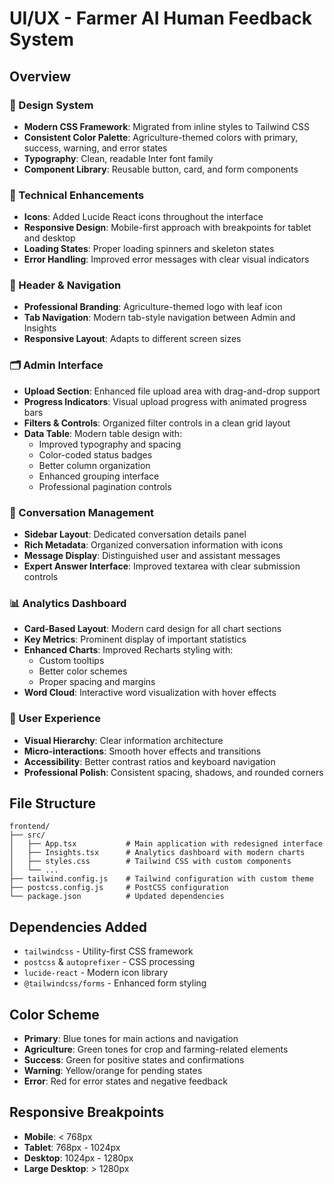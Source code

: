 # UI/UX - Farmer AI Human Feedback System

## Overview

### 🎨 Design System
- **Modern CSS Framework**: Migrated from inline styles to Tailwind CSS
- **Consistent Color Palette**: Agriculture-themed colors with primary, success, warning, and error states
- **Typography**: Clean, readable Inter font family
- **Component Library**: Reusable button, card, and form components

### 🔧 Technical Enhancements
- **Icons**: Added Lucide React icons throughout the interface
- **Responsive Design**: Mobile-first approach with breakpoints for tablet and desktop
- **Loading States**: Proper loading spinners and skeleton states
- **Error Handling**: Improved error messages with clear visual indicators

### 📱 Header & Navigation
- **Professional Branding**: Agriculture-themed logo with leaf icon
- **Tab Navigation**: Modern tab-style navigation between Admin and Insights
- **Responsive Layout**: Adapts to different screen sizes

### 🗂️ Admin Interface
- **Upload Section**: Enhanced file upload area with drag-and-drop support
- **Progress Indicators**: Visual upload progress with animated progress bars
- **Filters & Controls**: Organized filter controls in a clean grid layout
- **Data Table**: Modern table design with:
  - Improved typography and spacing
  - Color-coded status badges
  - Better column organization
  - Enhanced grouping interface
  - Professional pagination controls

### 💬 Conversation Management
- **Sidebar Layout**: Dedicated conversation details panel
- **Rich Metadata**: Organized conversation information with icons
- **Message Display**: Distinguished user and assistant messages
- **Expert Answer Interface**: Improved textarea with clear submission controls

### 📊 Analytics Dashboard
- **Card-Based Layout**: Modern card design for all chart sections
- **Key Metrics**: Prominent display of important statistics
- **Enhanced Charts**: Improved Recharts styling with:
  - Custom tooltips
  - Better color schemes
  - Proper spacing and margins
- **Word Cloud**: Interactive word visualization with hover effects

### 🎯 User Experience
- **Visual Hierarchy**: Clear information architecture
- **Micro-interactions**: Smooth hover effects and transitions
- **Accessibility**: Better contrast ratios and keyboard navigation
- **Professional Polish**: Consistent spacing, shadows, and rounded corners

## File Structure
```
frontend/
├── src/
│   ├── App.tsx           # Main application with redesigned interface
│   ├── Insights.tsx      # Analytics dashboard with modern charts
│   ├── styles.css        # Tailwind CSS with custom components
│   └── ...
├── tailwind.config.js    # Tailwind configuration with custom theme
├── postcss.config.js     # PostCSS configuration
└── package.json          # Updated dependencies
```

## Dependencies Added
- `tailwindcss` - Utility-first CSS framework
- `postcss` & `autoprefixer` - CSS processing
- `lucide-react` - Modern icon library
- `@tailwindcss/forms` - Enhanced form styling

## Color Scheme
- **Primary**: Blue tones for main actions and navigation
- **Agriculture**: Green tones for crop and farming-related elements
- **Success**: Green for positive states and confirmations
- **Warning**: Yellow/orange for pending states
- **Error**: Red for error states and negative feedback

## Responsive Breakpoints
- **Mobile**: < 768px
- **Tablet**: 768px - 1024px  
- **Desktop**: 1024px - 1280px
- **Large Desktop**: > 1280px
